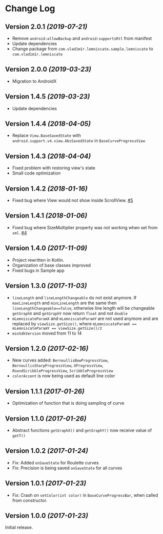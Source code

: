Change Log
==========

Version 2.0.1 *(2019-07-21)*
----------------------------

* Remove `android:allowBackup` and `android:supportsRtl` from manifest
* Update dependencies
* Change package from `com.vlad1m1r.lemniscate.sample.lemniscate` to `com.vlad1m1r.lemniscate`

Version 2.0.0 *(2019-03-23)*
----------------------------

* Migration to AndroidX

Version 1.4.5 *(2019-03-23)*
----------------------------

* Update dependencies

Version 1.4.4 *(2018-04-05)*
----------------------------

* Replace `View.BaseSavedState` with `android.support.v4.view.AbsSavedState` in `BaseCurveProgressView`

Version 1.4.3 *(2018-04-04)*
----------------------------

* Fixed problem with restoring view's state
* Small code optimization

Version 1.4.2 *(2018-01-16)*
----------------------------

* Fixed bug where View would not show inside ScrollView.  [#5](https://github.com/VladimirWrites/Lemniscate/issues/5)

Version 1.4.1 *(2018-01-06)*
----------------------------

* Fixed bug where SizeMultiplier property was not working when set from `xml`.  [#4](https://github.com/VladimirWrites/Lemniscate/issues/4)

Version 1.4.0 *(2017-11-09)*
----------------------------

* Project rewritten in Kotlin.  
* Organization of base classes improved
* Fixed bugs in Sample app

Version 1.3.0 *(2017-11-03)*
----------------------------

* `lineLength` and `lineLengthChangeable` do not exist anymore. If `maxLineLength` and `minLineLength` are the same then `lineLengthChangeable==false`, otherwise line length will be changeable
`getGraphX` and `getGraphY` now return `float` and not `double`
* `mLemniscateParamX` and `mLemniscateParamY` are not used anymore and are replaced by `viewSize.getSize()`, where `mLemniscateParamX == mLemniscateParamY == viewSize.getSize()/2`
* `minSdkVersion` moved from 11 to 14

Version 1.2.0 *(2017-02-16)*
----------------------------

 * New curves added: `BernoullisBowProgressView`, `BernoullisSharpProgressView`, `XProgressView`, `RoundScribbleProgressView`, `ScribbleProgressView`
 * `colorAccent` is now being used as default line color

Version 1.1.1 *(2017-01-26)*
----------------------------

 * Optimization of function that is doing sampling of curve

Version 1.1.0 *(2017-01-26)*
----------------------------

 * Abstract functions `getGraphX()` and `getGraphY()` now receive value of `getT()`

Version 1.0.2 *(2017-01-24)*
----------------------------

 * Fix: Added `onSaveState` for Roulette curves
 * Fix: Precision is being saved `onSaveState` for all curves


Version 1.0.1 *(2017-01-23)*
----------------------------

 * Fix: Crash on `setColor(int color)` in `BaseCurveProgressBar`, when called from constructor.


Version 1.0.0 *(2017-01-23)*
----------------------------

Initial release.


